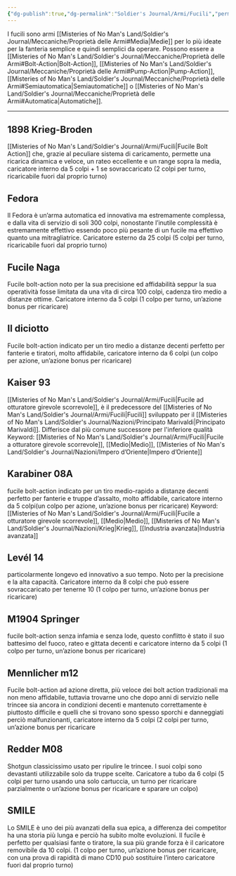 ```yaml
---
{"dg-publish":true,"dg-permalink":"Soldier's Journal/Armi/Fucili","permalink":"/Soldier's Journal/Armi/Fucili/","tags":["gardenEntry"]}
---
```


I fucili sono armi [[Misteries of No Man's Land/Soldier's Journal/Meccaniche/Proprietà delle Armi#Media\|Medie]] per lo più ideate per la fanteria semplice e quindi semplici da operare. Possono essere a [[Misteries of No Man's Land/Soldier's Journal/Meccaniche/Proprietà delle Armi#Bolt-Action\|Bolt-Action]], [[Misteries of No Man's Land/Soldier's Journal/Meccaniche/Proprietà delle Armi#Pump-Action\|Pump-Action]], [[Misteries of No Man's Land/Soldier's Journal/Meccaniche/Proprietà delle Armi#Semiautomatica\|Semiautomatiche]] o [[Misteries of No Man's Land/Soldier's Journal/Meccaniche/Proprietà delle Armi#Automatica\|Automatiche]].

---
## 1898 Krieg-Broden
[[Misteries of No Man's Land/Soldier's Journal/Armi/Fucili\|Fucile Bolt Action]] che, grazie al peculiare sistema di caricamento, permette una ricarica dinamica e veloce, un rateo eccellente e un range sopra la media, caricatore interno da 5 colpi + 1 se sovraccaricato (2 colpi per turno, ricaricabile fuori dal proprio turno) 
## Fedora
Il Fedora è un’arma automatica ed innovativa ma estremamente complessa, e dalla vita di servizio di soli 300 colpi, nonostante l’inutile complessità è estremamente effettivo essendo poco più pesante di un fucile ma effettivo quanto una mitragliatrice. Caricatore esterno da 25 colpi (5 colpi per turno, ricaricabile fuori dal proprio turno)

## Fucile Naga
Fucile bolt-action noto per la sua precisione ed affidabilità seppur la sua operatività fosse limitata da una vita di circa 100 colpi, cadenza tiro medio a distanze ottime. Caricatore interno da 5 colpi (1 colpo per turno, un’azione bonus per ricaricare)

## Il diciotto
Fucile bolt-action indicato per un tiro medio a distanze decenti perfetto per fanterie e tiratori, molto affidabile, caricatore interno da 6 colpi (un colpo per azione, un’azione bonus per ricaricare)

## Kaiser 93
[[Misteries of No Man's Land/Soldier's Journal/Armi/Fucili\|Fucile ad otturatore girevole scorrevole]], è il predecessore del [[Misteries of No Man's Land/Soldier's Journal/Armi/Fucili\|Fucili]] sviluppato per il [[Misteries of No Man's Land/Soldier's Journal/Nazioni/Principato Marivaldi\|Principato Marivaldi]]. Differisce dal più comune
successore per l'inferiore qualità
Keyword:
	[[Misteries of No Man's Land/Soldier's Journal/Armi/Fucili\|Fucile a otturatore girevole scorrevole]], [[Medio\|Medio]], [[Misteries of No Man's Land/Soldier's Journal/Nazioni/Impero d’Oriente\|Impero d’Oriente]]

## Karabiner 08A
fucile bolt-action indicato per un tiro medio-rapido a distanze decenti perfetto per fanterie e truppe d’assalto, molto affidabile, caricatore interno da 5 colpi(un colpo per azione, un’azione bonus per ricaricare)
Keyword:
	[[Misteries of No Man's Land/Soldier's Journal/Armi/Fucili\|Fucile a otturatore girevole scorrevole]], [[Medio\|Medio]], [[Misteries of No Man's Land/Soldier's Journal/Nazioni/Krieg\|Krieg]], [[Industria avanzata\|Industria avanzata]]

## Levél 14
particolarmente longevo ed innovativo a suo tempo. Noto per la precisione e la alta capacità. Caricatore interno da 8 colpi che può essere sovraccaricato per tenerne 10 (1 colpo per turno, un’azione bonus per ricaricare)

## M1904 Springer
fucile bolt-action senza infamia e senza lode, questo conflitto è stato il suo battesimo del fuoco, rateo e gittata decenti e caricatore interno da 5 colpi (1 colpo per turno, un’azione bonus per ricaricare)

## Mennlicher m12
Fucile bolt-action ad azione diretta, più veloce dei bolt action tradizionali ma non meno affidabile, tuttavia trovarne uno che dopo anni di servizio nelle trincee sia ancora in condizioni decenti e mantenuto correttamente è piuttosto difficile e quelli che si trovano sono spesso sporchi e danneggiati perciò malfunzionanti, caricatore interno da 5 colpi (2 colpi per turno, un’azione bonus per ricaricare

## Redder M08
Shotgun classicissimo usato per ripulire le trincee. I suoi colpi sono devastanti utilizzabile solo da truppe scelte. Caricatore a tubo da 6 colpi (5 colpi per turno usando una solo cartuccia, un turno per ricaricare parzialmente o un’azione bonus per ricaricare e sparare un colpo)

## SMILE
Lo SMILE è uno dei più avanzati della sua epica, a differenza dei competitor ha una storia più lunga e perciò ha subito molte evoluzioni. Il fucile è perfetto per qualsiasi fante o tiratore, la sua più grande forza è il caricatore removibile da 10 colpi. (1 colpo per turno, un’azione bonus per ricaricare, con una prova di rapidità di mano CD10 può sostituire l’intero caricatore fuori dal proprio turno)
